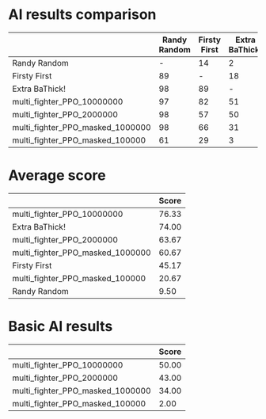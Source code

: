 # AI results comparison

| | Randy Random | Firsty First | Extra BaThick! | multi_fighter_PPO_10000000 | multi_fighter_PPO_2000000 | multi_fighter_PPO_masked_1000000 | multi_fighter_PPO_masked_100000 |
| --- | --- | --- | --- | --- | --- | --- | --- |
| Randy Random | - | 14 | 2 | 1 | 2 | 4 | 34 |
| Firsty First | 89 | - | 18 | 20 | 34 | 37 | 76 |
| Extra BaThick! | 98 | 89 | - | 44 | 56 | 66 | 98 |
| multi_fighter_PPO_10000000 | 97 | 82 | 51 | - | 66 | 66 | 91 |
| multi_fighter_PPO_2000000 | 98 | 57 | 50 | 38 | - | 48 | 92 |
| multi_fighter_PPO_masked_1000000 | 98 | 66 | 31 | 39 | 46 | - | 85 |
| multi_fighter_PPO_masked_100000 | 61 | 29 | 3 | 5 | 11 | 13 | - |


# Average score

| | Score |
| --- | --- |
| multi_fighter_PPO_10000000 | 76.33 |
| Extra BaThick! | 74.00 |
| multi_fighter_PPO_2000000 | 63.67 |
| multi_fighter_PPO_masked_1000000 | 60.67 |
| Firsty First | 45.17 |
| multi_fighter_PPO_masked_100000 | 20.67 |
| Randy Random | 9.50 |


# Basic AI results

| | Score |
| --- | --- |
| multi_fighter_PPO_10000000 | 50.00 |
| multi_fighter_PPO_2000000 | 43.00 |
| multi_fighter_PPO_masked_1000000 | 34.00 |
| multi_fighter_PPO_masked_100000 | 2.00 |

